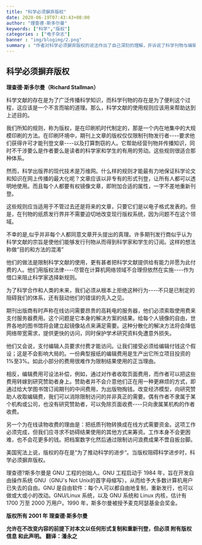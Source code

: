 ```yaml
---
title: "科学必须摒弃版权"
date: 2020-06-19T07:43:43+08:00
author: "理查德·斯多尔曼"
keywords: ["科学","版权"]
categories : ["电子杂志"]
banner : "img/blogimg/2.png"
summary : "作者对科学必须摒弃版权的说法作出了自己深刻的理解，并诉说了科学刊物与编辑费版权的关系"
---
```

## 科学必须摒弃版权

**理查德·斯多尔曼（Richard Stallman）**

  科学文献的存在是为了广泛传播科学知识，而科学刊物的存在是为了便利这个过程，这应该是一个不言而喻的道理。那么，科学文献的使用规则应该用来帮助达到上述目的。

  我们所知的规则，称为版权，是在印刷机时代制定的，那是一个内在地集中的大规模印刷的方法。在印刷环境中，期刊上文章的版权仅仅限制刊物发行者----要求他们获得许可才能刊登文章----以及打算剽窃的人。它帮助经营刊物并传播知识，同时不干涉要么是作者要么是读者的科学家和学生的有用的劳动。这些规则很适合那种体系。

  然而，科学出版界的现代技术是万维网。什么样的规则才能最有力地保证科学论文和知识在网上传播的最大化呢？文章应该以非专有的形式刊登，让所有人都可以透明地使用。而且每个人都要有权镜像文章，即附加合适的属性，一字不差地重新刊登。

  这些规则应当适用于不管过去还是将来的文章，只要它们是以电子格式发表的。但是，在刊物的纸质发行界并不需要迫切地改变现行版权系统，因为问题不在这个领域。

  不幸的是,似乎并非每个人都同意文章开头提出的真理。许多期刊发行商似乎认为科学文献的宗旨是使他们能够发行刊物从而得到科学家和学生的订阅。这样的想法称做“目的和方法的混淆”

  他们的做法是限制科学文献的使用，更有甚者把科学文献提供给有能力并愿为此付费的人。他们用版权法律----尽管在计算机网络领域不合理但依然在实施----作为借口来阻止科学家选择新规则。

  为了科学合作和人类的未来，我们必须从根本上拒绝这种行为----不只是已制定的阻碍我们的体系，还有鼓动他们的错误的先入之见。

  期刊出版商有时声称在线访问需要昂贵的高耗电的服务器，他们必须索取使用费来支付服务器费用。这个问题是它本身的解决方案的结果。给每个人镜像的自由，世界各地的图书馆将会建立起镜像站点来满足需要。这种分散化的解决方法将会降低网络带宽需求，提供更快的访问，同时保护学术研究资料免遭意外损失。

  他们又会说，支付编辑人员要求付费才能访问。让我们接受必须给编辑付钱这个假设；这是不会影响大局的。一份典型报纸的编辑费用是生产出它所立项目投资的1%至3%。如此小部分的费用很难作为限制结果使用的正当理由。

  相反，编辑费用可设法补偿，例如，通过对作者收取页面费用，而作者可以把这些费用转嫁到研究赞助者身上。赞助者并不会介意他们正在用一种更麻烦的方式，即通过给大学图书馆订阅期刊的中间费用，为出版物掏钱。改变经济模型，向研究赞助人收取编辑费，我们可以消除限制访问的并非真正的需要。偶有作者不隶属于某个机构或公司，也没有研究赞助者，可以免除页面收费----只向隶属某机构的作者收费。

  另一个为在线读物收费的理由是：把纸质刊物转换成在线方式需要资金。这项工作必须完成，但我们应寻求不妨碍结果使用的其他方式来筹资。工作本身不会更困难，也不会花更多的钱。把档案数字化然后通过限制访问浪费成果不啻自扳台脚。

  美国宪法上说，版权的存在是“为了推动科学的进步“。当版权阻碍科学进步时，科学必须摒弃版权。

  理查德?斯多尔曼是 GNU 工程的创始人。GNU 工程启动于 1984 年，旨在开发自由操作系统 GNU（GNU's Not Unix的首字母缩写），从而给予大多数计算机用户已失去的自由。GNU 是自由软件：每个人可以都自由地复制，重新发行，也可以做或大或小的改动。GNU/Linux 系统，以及 GNU 系统和 Linux 内核，估计有 1700 万至 2000 万用户。1990 年，斯多尔曼被授予麦克阿瑟基金会奖金。


**版权所有 2001 年 理查德·斯多尔曼**

**允许在不改变内容的前提下对本文以任何形式复制和重新刊登，但必须 附有版权信息 和此声明。
翻译：潘永之**